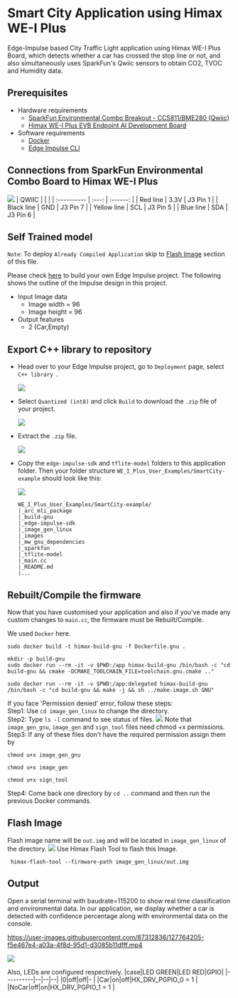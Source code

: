 # Smart City Application using Himax WE-I Plus
Edge-Impulse based City Traffic Light application using Himax WE-I Plus Board, which detects whether a car has crossed the stop line or not, and also simultaneously uses SparkFun's Qwiic sensors to obtain CO2, TVOC and Humidity data.

## Prerequisites
- Hardware requirements
  - [SparkFun Environmental Combo Breakout - CCS811/BME280 (Qwiic)](https://www.sparkfun.com/products/14348)
  - [Himax WE-I Plus EVB Endpoint AI Development Board](https://www.sparkfun.com/products/17256)
- Software requirements
  - [Docker](https://docs.docker.com/engine/install/ubuntu/)
  - [Edge Impulse CLI](https://docs.edgeimpulse.com/docs/himax-we-i-plus)

## Connections from SparkFun Environmental Combo Board to Himax WE-I Plus
![](images/connection.jpg)
| QWIIC       |       |          |
| :---------- | :---: | :------: |
| Red line    | 3.3V  | J3 Pin 1 |
| Black line  |  GND  | J3 Pin 7 |
| Yellow line |  SCL  | J3 Pin 5 |
| Blue line   |  SDA  | J3 Pin 6 |

## Self Trained model
`Note`: To deploy `Already Compiled Application` skip to [Flash Image](https://github.com/HimaxWiseEyePlus/WE_I_Plus_User_Examples/tree/main/SmartCity-example#flash-image) section of this file.

Please check [here](https://docs.edgeimpulse.com/docs) to build your own Edge Impulse project. The following shows the outline of the Impulse design in this project.
- Input Image data
  - Image width = 96
  - Image height = 96
- Output features
  - 2 (Car,Empty)

## Export C++ library to repository
- Head over to your Edge Impulse project, go to `Deployment` page, select `C++ library `.

  ![](images/deployment.jpg)

- Select `Quantized (int8)` and click `Build` to download the `.zip` file of your project.

  ![](images/deployment_EON.jpg)

- Extract the `.zip` file.
	
	![](images/folder_structure.jpg)
- Copy the `edge-impulse-sdk` and `tflite-model` folders to this application folder. Then your folder structure `WE_I_Plus_User_Examples/SmartCity-example` should look like this:
  
	![](images/final_folder_structure.jpg)

    ```
    WE_I_Plus_User_Examples/SmartCity-example/
    |_arc_mli_package
    |_build-gnu
    |_edge-impulse-sdk
    |_image_gen_linux
    |_images
    |_mw_gnu_dependencies
    |_sparkfun
    |_tflite-model
    |_main.cc
    |_README.md
    |...
    ```

## Rebuilt/Compile the firmware
Now that you have customised your application and also if you've made any custom changes to `main.cc`, the firmware must be Rebuilt/Compile.

We used `Docker` here.
```
sudo docker build -t himax-build-gnu -f Dockerfile.gnu .
```
```
mkdir -p build-gnu
sudo docker run --rm -it -v $PWD:/app himax-build-gnu /bin/bash -c "cd build-gnu && cmake -DCMAKE_TOOLCHAIN_FILE=toolchain.gnu.cmake .."
```
```
sudo docker run --rm -it -v $PWD:/app:delegated himax-build-gnu /bin/bash -c "cd build-gnu && make -j && sh ../make-image.sh GNU"
```
If you face 'Permission denied' error, follow these steps: <br>
  Step1: Use `cd image_gen_linux` to change the directory. <br>
  Step2: Type `ls -l` command to see status of files.
  ![](images/image_gen_linux_permission.jpg)
  Note that `image_gen_gnu`, `image_gen` and `sign_tool` files need chmod +x permissions.  <br>
  Step3: If any of these files don't have the required permission assign them by 
  ```
  chmod u+x image_gen_gnu
  ```
  ```
  chmod u+x image_gen
  ```
  ```
  chmod u+x sign_tool
  ```
  Step4: Come back one directory by `cd ..` command and then run the previous Docker commands.
## Flash Image
Flash image name will be `out.img` and will be located in `image_gen_linux` of the directory.
![](images/flash.jpg)
Use Himax Flash Tool to flash this Image.

   ```
    himax-flash-tool --firmware-path image_gen_linux/out.img
  ```

## Output
Open a serial terminal with baudrate=115200 to show real time classification and environmental data.
In our application, we display whether a car is detected with confidence percentage along with environmental data on the console.


https://user-images.githubusercontent.com/87312836/127764205-f5e467e4-a03a-4f8d-95d1-d3085b11dfff.mp4


  ![](images/output.jpg)

Also, LEDs are configured respectively.
|case|LED GREEN|LED RED|GPIO|
|----------|--|--|--|
|0|off|off|- |
|Car|on|off|HX_DRV_PGPIO_0 = 1 |
|NoCar|off|on|HX_DRV_PGPIO_1 = 1 |
